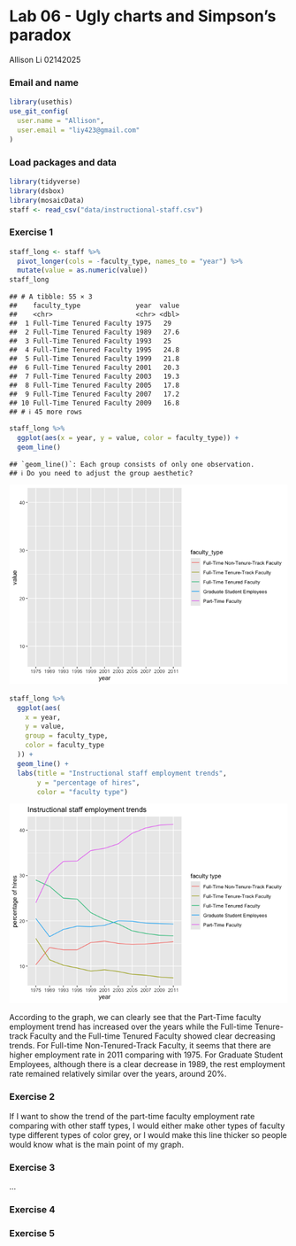 Lab 06 - Ugly charts and Simpson’s paradox
================
Allison Li
02142025

### Email and name

``` r
library(usethis)
use_git_config(
  user.name = "Allison",
  user.email = "liy423@gmail.com"
)
```

### Load packages and data

``` r
library(tidyverse) 
library(dsbox)
library(mosaicData) 
staff <- read_csv("data/instructional-staff.csv")
```

### Exercise 1

``` r
staff_long <- staff %>%
  pivot_longer(cols = -faculty_type, names_to = "year") %>%
  mutate(value = as.numeric(value))
staff_long
```

    ## # A tibble: 55 × 3
    ##    faculty_type              year  value
    ##    <chr>                     <chr> <dbl>
    ##  1 Full-Time Tenured Faculty 1975   29  
    ##  2 Full-Time Tenured Faculty 1989   27.6
    ##  3 Full-Time Tenured Faculty 1993   25  
    ##  4 Full-Time Tenured Faculty 1995   24.8
    ##  5 Full-Time Tenured Faculty 1999   21.8
    ##  6 Full-Time Tenured Faculty 2001   20.3
    ##  7 Full-Time Tenured Faculty 2003   19.3
    ##  8 Full-Time Tenured Faculty 2005   17.8
    ##  9 Full-Time Tenured Faculty 2007   17.2
    ## 10 Full-Time Tenured Faculty 2009   16.8
    ## # ℹ 45 more rows

``` r
staff_long %>%
  ggplot(aes(x = year, y = value, color = faculty_type)) +
  geom_line()
```

    ## `geom_line()`: Each group consists of only one observation.
    ## ℹ Do you need to adjust the group aesthetic?

![](lab-06_files/figure-gfm/line-plot-1.png)<!-- -->

``` r
staff_long %>%
  ggplot(aes(
    x = year,
    y = value,
    group = faculty_type,
    color = faculty_type
  )) +
  geom_line() +
  labs(title = "Instructional staff employment trends",
       y = "percentage of hires",
       color = "faculty type")
```

![](lab-06_files/figure-gfm/line-plot-2.png)<!-- -->

According to the graph, we can clearly see that the Part-Time faculty
employment trend has increased over the years while the Full-time
Tenure-track Faculty and the Full-time Tenured Faculty showed clear
decreasing trends. For Full-time Non-Tenured-Track Faculty, it seems
that there are higher employment rate in 2011 comparing with 1975. For
Graduate Student Employees, although there is a clear decrease in 1989,
the rest employment rate remained relatively similar over the years,
around 20%.

### Exercise 2

If I want to show the trend of the part-time faculty employment rate
comparing with other staff types, I would either make other types of
faculty type different types of color grey, or I would make this line
thicker so people would know what is the main point of my graph.

### Exercise 3

…

### Exercise 4

### Exercise 5
